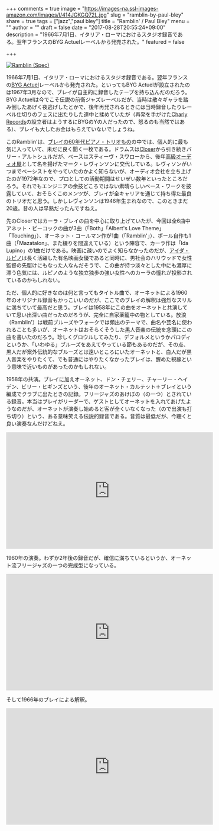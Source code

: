 +++
comments = true
image = "https://images-na.ssl-images-amazon.com/images/I/414JGKGQ72L.jpg"
slug = "ramblin-by-paul-bley"
share = true
tags = ["jazz","paul bley"]
title = "Ramblin' / Paul Bley"
menu = ""
author = ""
draft = false
date = "2017-08-28T20:55:24+09:00"
description = "1966年7月1日、イタリア・ローマにおけるスタジオ録音である。翌年フランスのBYG Actuelレーベルから発売された。"
featured = false

+++

<a href="http://www.amazon.co.jp/exec/obidos/ASIN/B00007FKXL/myhumangetsme-22/ref=nosim/" name="amazletlink" target="_blank"><img src="https://images-fe.ssl-images-amazon.com/images/I/414JGKGQ72L.jpg" alt="Ramblin (Spec)" style="border: none;" /></a>

1966年7月1日、イタリア・ローマにおけるスタジオ録音である。翌年フランスの[BYG Actuel](https://en.wikipedia.org/wiki/BYG_Actuel)レーベルから発売された。といってもBYG Actuelが設立されたのは1967年3月なので、ブレイが自主的に録音したテープを持ち込んだのだろう。BYG Actuelは今でこそ伝説の前衛ジャズレーベルだが、当時は散々ギャラを踏み倒したあげく夜逃げしたとかで、後年再発されるときには当時録音したりレーベル仕切りのフェスに出たりした連中と揉めていたが（再発を手がけた[Charly Records](https://en.wikipedia.org/wiki/Charly_Records)の設立者はようするにBYGのYの人だったので、怒るのも当然ではある）、ブレイも大したお金はもらえていないでしょうね。

このRamblin'は、[ブレイの60年代ピアノ・トリオもの](http://ja.mhatta.org/blog/2016/01/05/paul-bleys-hardcore-piano-trios-in-1960s/)の中では、個人的に最も気に入っていて、未だに良く聞く一枚である。ドラムスは[Closer](http://ja.mhatta.org/blog/2017/01/15/closer-by-paul-bley/)から引き続きバリー・アルトシュルだが、ベースはスティーヴ・スワローから、後年[高級オーディオ屋](http://marklev.harman-japan.co.jp/)として名を揚げたマーク・レヴィンソンに交代している。レヴィソンがいつまでベーシストをやっていたのかよく知らないが、オーディオ会社を立ち上げたのが1972年なので、プロとしての活動期間はせいぜい数年といったところだろう。それでもエンジニアの余技どころではない素晴らしいベース・ワークを披露していて、おそらくこのメンツが、ブレイが全キャリアを通じて持ち得た最良のトリオだと思う。しかしレヴィンソンは1946年生まれなので、このときまだ20歳。昔の人は早熟だったんですねえ。

先のCloserではカーラ・ブレイの曲を中心に取り上げていたが、今回は全6曲中アネット・ピーコックの曲が3曲（「Both」「Albert's Love Theme」「Touching」）、オーネット・コールマン作が1曲（「Ramblin'」）、ポール自作も1曲（「Mazatalon」、また綴りを間違えている）という陣容で、カーラ作は「Ida Lupino」の1曲だけである。映画に疎いのでよく知らなかったのだが、[アイダ・ルピノ](https://ja.wikipedia.org/wiki/%E3%82%A2%E3%82%A4%E3%83%80%E3%83%BB%E3%83%AB%E3%83%94%E3%83%8E)は長く活躍した有名映画女優であると同時に、男社会のハリウッドで女性監督の先駆けにもなった人なんだそうで、この曲が持つ淡々とした中にも濃厚に漂う色気には、ルピノのような独立独歩の強い女性へのカーラの憧れが投影されているのかもしれない。

ただ、個人的に好きなのは何と言ってもタイトル曲で、オーネットによる1960年のオリジナル録音もかっこいいのだが、ここでのブレイの解釈は強烈なスリルに満ちていて最高だと思う。ブレイは1958年にこの曲をオーネットと共演していて思い出深い曲だったのだろうが、完全に自家薬籠中の物としている。放浪（Ramblin'）は戦前ブルーズやフォークでは頻出のテーマで、曲名や芸名に使われることも多いが、オーネットはおそらくそうした黒人音楽の伝統を念頭にこの曲を書いたのだろう。珍しくグロウルしてみたり、デフォルメというかパロディというか、「いわゆる」ブルーズをあえてやっている節もあるのだが、その点、黒人だが案外伝統的なブルーズとは遠いところにいたオーネットと、白人だが黒人音楽をやりたくて、でも普通にはやりたくなかったブレイは、醒めた視線という意味で近いものがあったのかもしれない。

1958年の共演。ブレイに加えオーネット、ドン・チェリー、チャーリー・ヘイデン、ビリー・ヒギンズという、後年のオーネット・カルテット＋ブレイという編成でクラブに出たときの記録。フリージャズのあけぼの（の一つ）とされている録音。本当はブレイがリーダーで、ゲストとしてオーネットを入れてあげたようなのだが、オーネットが演奏し始めると客が全くいなくなった（ので出演も打ち切り）という、ある意味笑える伝説的録音である。音質は最低だが、今聴くと良い演奏なんだけどねえ。

<iframe width="560" height="315" src="https://www.youtube.com/embed/su1cDihBbWg?start=1876" frameborder="0" allowfullscreen></iframe>

1960年の演奏。わずか2年後の録音だが、確信に満ちているというか、オーネット流フリージャズの一つの完成型になっている。

<iframe width="560" height="315" src="https://www.youtube.com/embed/kqwdRBWvPs0" frameborder="0" allowfullscreen></iframe>

そして1966年のブレイによる解釈。

<iframe width="560" height="315" src="https://www.youtube.com/embed/YX9UHcQ3mzI" frameborder="0" allowfullscreen></iframe>
